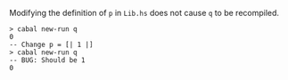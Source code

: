 Modifying the definition of `p` in `Lib.hs` does not cause `q` to be recompiled.

```
> cabal new-run q
0
-- Change p = [| 1 |]
> cabal new-run q
-- BUG: Should be 1
0
